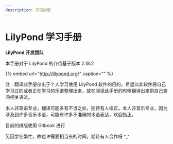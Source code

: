 ```yaml
---
description: 乐谱排版
---
```


# LilyPond 学习手册

**LilyPond 开发团队**

本手册对于 LilyPond 的介绍基于版本 2.18.2

{% embed url="http://lilypond.org/" caption="" %}

注：翻译此手册仅出于个人学习使用 LilyPond 软件的目的，希望以此软件将自己学习过的或者正在学习的乐谱整理出来，故在阅读此手册的时候翻译出来供自己查阅相关语法。

本人非英语专业，翻译可能多有不当之处，期待有人指正。本人非音乐专业，因为涉及到许多音乐术语，可能有许多不准确的术语表达，欢迎指正。

目前的排版使用 Gitbook 进行

另因学业繁忙，故也许需要相当长的时间。期待有人合作呀 ^\_^

